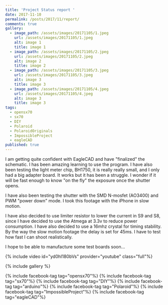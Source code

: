 ```yaml
---
title: 'Project Status report '
date: 2017-11-10
permalink: /posts/2017/11/report/
comments: true
gallery:
  - image_path: /assets/images/20171105/1.jpeg
    url: /assets/images/20171105/1.jpeg
    alt: image 1
    title: image 1
  - image_path: /assets/images/20171105/2.jpeg
    url: /assets/images/20171105/2.jpeg
    alt: image 2
    title: image 2
  - image_path: /assets/images/20171105/3.jpeg
    url: /assets/images/20171105/3.jpeg
    alt: image 3
    title: image 3
  - image_path: /assets/images/20171105/4.jpeg
    url: /assets/images/20171105/4.jpeg
    alt: image 3
    title: image 3
tags:
  - opensx70
  - sx70
  - DIY
  - Polaroid
  - PolaroidOriginals
  - ImpossibleProject
  - eagleCAD
published: true
---
```


I am getting quite confident with EagleCAD and have "finalized" the schematic. I has been amazing learning to use the program. 
I have also been testing the light meter chip, BH1750, it is really really small, and I only had a big adapter board. It works but it has been a struggle. I wonder if it will be fast enough to know "on the fly" the exposure once the shutter opens.

I have also been testing the shutter with the SMD N-mosfet (AO3400) and PWM "power down" mode. I took this footage with the iPhone in slow motion.

I have also decided to use limiter resistor to lower the current in S9 and S8, since I have decided to use the Atmega at 3.3v to reduce power consumption. I have also decided to use a 16mhz crystal for timing stability. By the way the slow motion footage the delay is set for 45ms. I have to test how fast I can shoot realistically.

I hope to be able to manufacture some test boards soon…

{% include video id="yd0hI180bVs" provider="youtube" class="full"%}

{% include gallery %}


<p>
{% include facebook-tag tag="opensx70"%}
{% include facebook-tag tag="sx70"%}
{% include facebook-tag tag="DIY"%}
{% include facebook-tag tag="arduino"%}
{% include facebook-tag tag="Polaroid"%}
{% include facebook-tag tag="ImpossibleProject"%}
{% include facebook-tag tag="eagleCAD"%}
</p>
